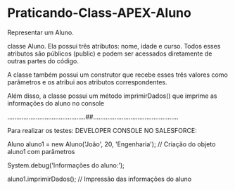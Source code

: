 # Praticando-Class-APEX-Aluno

Representar um Aluno.

 classe Aluno. Ela possui três atributos: nome, idade e curso. Todos esses atributos são públicos (public) e podem ser acessados diretamente de outras partes do código.
 
 A classe também possui um construtor que recebe esses três valores como parâmetros e os atribui aos atributos correspondentes. 
 
 Além disso, a classe possui um método imprimirDados() que imprime as informações do aluno no console

............................................##................................................

Para realizar os testes: DEVELOPER CONSOLE NO SALESFORCE:

Aluno aluno1 = new Aluno('João', 20, 'Engenharia'); // Criação do objeto aluno1 com parâmetros

System.debug('Informações do aluno:');

aluno1.imprimirDados(); // Impressão das informações do aluno

